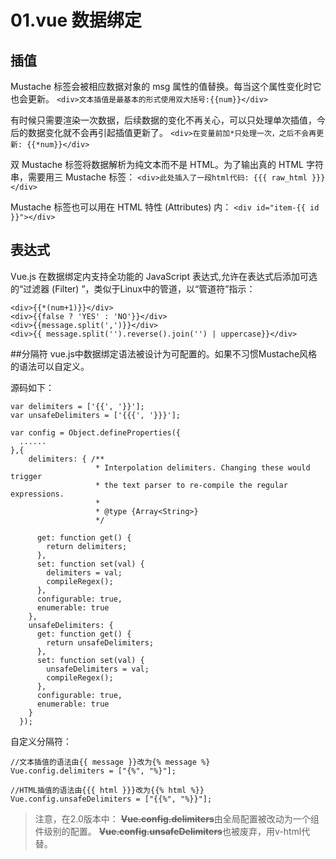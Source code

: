 # 01.vue 数据绑定
## 插值
Mustache 标签会被相应数据对象的 msg 属性的值替换。每当这个属性变化时它也会更新。
`<div>文本插值是最基本的形式使用双大括号:{{num}}</div>`

有时候只需要渲染一次数据，后续数据的变化不再关心，可以只处理单次插值，今后的数据变化就不会再引起插值更新了。
`<div>在变量前加*只处理一次，之后不会再更新: {{*num}}</div>`

双 Mustache 标签将数据解析为纯文本而不是 HTML。为了输出真的 HTML 字符串，需要用三 Mustache 标签：
`<div>此处插入了一段html代码: {{{ raw_html }}}</div>`

Mustache 标签也可以用在 HTML 特性 (Attributes) 内：
`<div id="item-{{ id }}"></div>`

## 表达式
Vue.js 在数据绑定内支持全功能的 JavaScript 表达式,允许在表达式后添加可选的“过滤器 (Filter) ”，类似于Linux中的管道，以“管道符”指示：

```
<div>{{*(num+1)}}</div>
<div>{{false ? 'YES' : 'NO'}}</div>
<div>{{message.split(',')}}</div>
<div>{{ message.split('').reverse().join('') | uppercase}}</div>
```

##分隔符
vue.js中数据绑定语法被设计为可配置的。如果不习惯Mustache风格的语法可以自定义。

源码如下：


 
``` 
var delimiters = ['{{', '}}'];
var unsafeDelimiters = ['{{{', '}}}'];

var config = Object.defineProperties({
  ......
},{
    delimiters: { /**
                   * Interpolation delimiters. Changing these would trigger
                   * the text parser to re-compile the regular expressions.
                   *
                   * @type {Array<String>}
                   */

      get: function get() {
        return delimiters;
      },
      set: function set(val) {
        delimiters = val;
        compileRegex();
      },
      configurable: true,
      enumerable: true
    },
    unsafeDelimiters: {
      get: function get() {
        return unsafeDelimiters;
      },
      set: function set(val) {
        unsafeDelimiters = val;
        compileRegex();
      },
      configurable: true,
      enumerable: true
    }
  });
```

自定义分隔符：


```
//文本插值的语法由{{ message }}改为{% message %}
Vue.config.delimiters = ["{%", "%}"];

//HTML插值的语法由{{{ html }}}改为{{% html %}}
Vue.config.unsafeDelimiters = ["{{%", "%}}"];
```

> 注意，在2.0版本中：
~~**Vue.config.delimiters**~~由全局配置被改动为一个组件级别的配置。
~~**Vue.config.unsafeDelimiters**~~也被废弃，用v-html代替。




